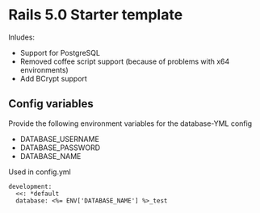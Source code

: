 # Rails 5.0 Starter template

Inludes:
* Support for PostgreSQL 
* Removed coffee script support (because of problems with x64 environments)
* Add BCrypt support

## Config variables

Provide the following environment variables for the database-YML config

* DATABASE_USERNAME
* DATABASE_PASSWORD
* DATABASE_NAME

Used in config.yml

```
development:
  <<: *default
  database: <%= ENV['DATABASE_NAME'] %>_test
```